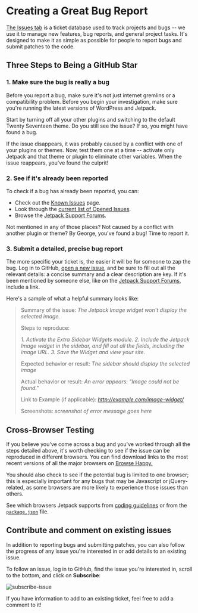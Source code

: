# Creating a Great Bug Report

[The Issues tab](https://github.com/Automattic/jetpack/issues) is a ticket database used to track projects and bugs -- we use it to manage new features, bug reports, and general project tasks. It's designed to make it as simple as possible for people to report bugs and submit patches to the code.

## Three Steps to Being a GitHub Star

### 1. Make sure the bug is really a bug

Before you report a bug, make sure it's not just internet gremlins or a compatibility problem. Before you begin your investigation, make sure you're running the latest versions of WordPress and Jetpack.

Start by turning off all your other plugins and switching to the default Twenty Seventeen theme. Do you still see the issue? If so, you might have found a bug.

If the issue disappears, it was probably caused by a conflict with one of your plugins or themes. Now, test them one at a time -- activate only Jetpack and that theme or plugin to eliminate other variables. When the issue reappears, you've found the culprit!

### 2. See if it's already been reported

To check if a bug has already been reported, you can:

- Check out the [Known Issues](http://jetpack.me/support/getting-started-with-jetpack/known-issues/) page.
- Look through the [current list of Opened Issues](https://github.com/Automattic/jetpack/issues?state=open).
- Browse the [Jetpack Support Forums](http://wordpress.org/support/plugin/jetpack).

Not mentioned in any of those places? Not caused by a conflict with another plugin or theme? By George, you've found a bug! Time to report it.

### 3. Submit a detailed, precise bug report

The more specific your ticket is, the easier it will be for someone to zap the bug. Log in to GitHub, [open a new issue](https://github.com/Automattic/jetpack/issues/new?assignees=&labels=%5BType%5D+Bug&template=bug-report.yml), and be sure to fill out all the relevant details: a concise summary and a clear description are key. If it's been mentioned by someone else, like on the [Jetpack Support Forums](http://wordpress.org/support/plugin/jetpack), include a link.

Here's a sample of what a helpful summary looks like:

> Summary of the issue: *The Jetpack Image widget won't display the selected image.*
>
> Steps to reproduce:
>
> *1. Activate the Extra Sidebar Widgets module.*
> *2. Include the Jetpack Image widget in the sidebar, and fill out all the fields, including the image URL.*
> *3. Save the Widget and view your site.*
>
> Expected behavior or result: *The sidebar should display the selected image*
>
> Actual behavior or result: *An error appears: "Image could not be found."*
>
> Link to Example (if applicable): *http://example.com/image-widget/*
>
> Screenshots: _screenshot of error message goes here_

## Cross-Browser Testing

If you believe you've come across a bug and you've worked through all the steps detailed above, it's worth checking to see if the issue can be reproduced in different browsers. You can find download links to the most recent versions of all the major browsers on [Browse Happy.](http://browsehappy.com/)

You should also check to see if the potential bug is limited to one browser; this is especially important for any bugs that may be Javascript or jQuery-related, as some browsers are more likely to experience those issues than others.

See which browsers Jetpack supports from [coding guidelines](../coding-guidelines.md#versions-supported) or from the [`package.json`](https://github.com/Automattic/jetpack/blob/master/package.json) file.

## Contribute and comment on existing issues

In addition to reporting bugs and submitting patches, you can also follow the progress of any issue you're interested in or add details to an existing issue.

To follow an issue, log in to GitHub, find the issue you're interested in, scroll to the bottom, and click on **Subscribe**:

![subscribe-issue](https://cloud.githubusercontent.com/assets/426388/21441470/74593e46-c898-11e6-8659-137f39d72af3.png)

If you have information to add to an existing ticket, feel free to add a comment to it!
